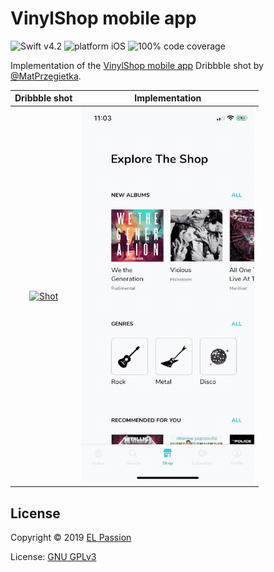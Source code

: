 # VinylShop mobile app

![Swift v4.2](https://img.shields.io/badge/swift-v4.2-orange.svg)
![platform iOS](https://img.shields.io/badge/platform-iOS-blue.svg)
![100% code coverage](https://img.shields.io/badge/covergage-100%25-success.svg)

Implementation of the [VinylShop mobile app](https://dribbble.com/shots/4996346-Vinyl-Shop-mobile-app) Dribbble shot by [@MatPrzegietka](https://dribbble.com/MatPrzegietka).

|Dribbble shot|Implementation|
|:-:|:-:|
|[![Shot](Files/shot.gif)](https://dribbble.com/shots/4996346-Vinyl-Shop-mobile-app)|[![Preview](Files/preview.gif)](https://github.com/elpassion/VinylShop)|

## License

Copyright © 2019 [EL Passion](https://www.elpassion.com)

License: [GNU GPLv3](LICENSE)
